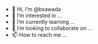 - 👋 Hi, I’m @bsawada
- 👀 I’m interested in ...
- 🌱 I’m currently learning ...
- 💞️ I’m looking to collaborate on ...
- 📫 How to reach me ...

<!---
bsawada/bsawada is a ✨ special ✨ repository because its `README.md` (this file) appears on your GitHub profile.
You can click the Preview link to take a look at your changes.
--->
